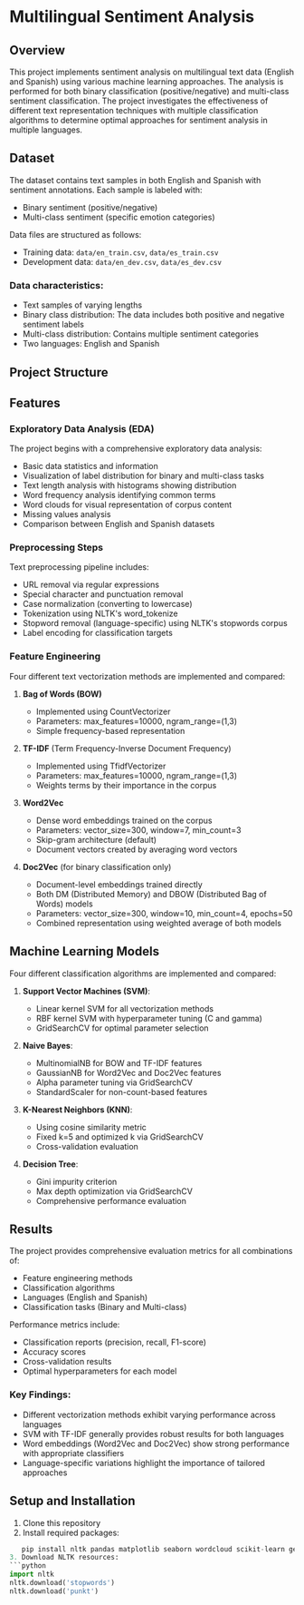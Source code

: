# Multilingual Sentiment Analysis

## Overview
This project implements sentiment analysis on multilingual text data (English and Spanish) using various machine learning approaches. The analysis is performed for both binary classification (positive/negative) and multi-class sentiment classification. The project investigates the effectiveness of different text representation techniques with multiple classification algorithms to determine optimal approaches for sentiment analysis in multiple languages.

## Dataset
The dataset contains text samples in both English and Spanish with sentiment annotations. Each sample is labeled with:
- Binary sentiment (positive/negative)
- Multi-class sentiment (specific emotion categories)

Data files are structured as follows:
- Training data: `data/en_train.csv`, `data/es_train.csv`
- Development data: `data/en_dev.csv`, `data/es_dev.csv`

### Data characteristics:
- Text samples of varying lengths
- Binary class distribution: The data includes both positive and negative sentiment labels
- Multi-class distribution: Contains multiple sentiment categories
- Two languages: English and Spanish

## Project Structure



## Features

### Exploratory Data Analysis (EDA)
The project begins with a comprehensive exploratory data analysis:
- Basic data statistics and information
- Visualization of label distribution for binary and multi-class tasks
- Text length analysis with histograms showing distribution
- Word frequency analysis identifying common terms
- Word clouds for visual representation of corpus content
- Missing values analysis
- Comparison between English and Spanish datasets

### Preprocessing Steps
Text preprocessing pipeline includes:
- URL removal via regular expressions
- Special character and punctuation removal
- Case normalization (converting to lowercase)
- Tokenization using NLTK's word_tokenize
- Stopword removal (language-specific) using NLTK's stopwords corpus
- Label encoding for classification targets

### Feature Engineering
Four different text vectorization methods are implemented and compared:

1. **Bag of Words (BOW)** 
   - Implemented using CountVectorizer
   - Parameters: max_features=10000, ngram_range=(1,3)
   - Simple frequency-based representation

2. **TF-IDF** (Term Frequency-Inverse Document Frequency)
   - Implemented using TfidfVectorizer
   - Parameters: max_features=10000, ngram_range=(1,3)
   - Weights terms by their importance in the corpus

3. **Word2Vec**
   - Dense word embeddings trained on the corpus
   - Parameters: vector_size=300, window=7, min_count=3
   - Skip-gram architecture (default)
   - Document vectors created by averaging word vectors

4. **Doc2Vec** (for binary classification only)
   - Document-level embeddings trained directly
   - Both DM (Distributed Memory) and DBOW (Distributed Bag of Words) models
   - Parameters: vector_size=300, window=10, min_count=4, epochs=50
   - Combined representation using weighted average of both models

## Machine Learning Models
Four different classification algorithms are implemented and compared:

1. **Support Vector Machines (SVM)**:
   - Linear kernel SVM for all vectorization methods
   - RBF kernel SVM with hyperparameter tuning (C and gamma)
   - GridSearchCV for optimal parameter selection

2. **Naive Bayes**:
   - MultinomialNB for BOW and TF-IDF features
   - GaussianNB for Word2Vec and Doc2Vec features
   - Alpha parameter tuning via GridSearchCV
   - StandardScaler for non-count-based features

3. **K-Nearest Neighbors (KNN)**:
   - Using cosine similarity metric
   - Fixed k=5 and optimized k via GridSearchCV
   - Cross-validation evaluation

4. **Decision Tree**:
   - Gini impurity criterion
   - Max depth optimization via GridSearchCV
   - Comprehensive performance evaluation

## Results
The project provides comprehensive evaluation metrics for all combinations of:
- Feature engineering methods
- Classification algorithms
- Languages (English and Spanish)
- Classification tasks (Binary and Multi-class)

Performance metrics include:
- Classification reports (precision, recall, F1-score)
- Accuracy scores
- Cross-validation results
- Optimal hyperparameters for each model

### Key Findings:
- Different vectorization methods exhibit varying performance across languages
- SVM with TF-IDF generally provides robust results for both languages
- Word embeddings (Word2Vec and Doc2Vec) show strong performance with appropriate classifiers
- Language-specific variations highlight the importance of tailored approaches

## Setup and Installation
1. Clone this repository
2. Install required packages:
```python
   pip install nltk pandas matplotlib seaborn wordcloud scikit-learn gensim numpy spacy
3. Download NLTK resources:
```python
import nltk
nltk.download('stopwords')
nltk.download('punkt')
